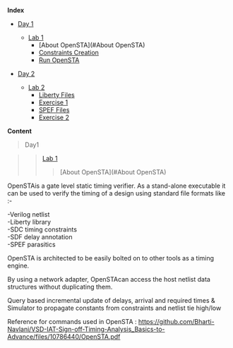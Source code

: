 **Index** 

* [Day 1](#day-1)
    + [Lab 1](#Lab-1)
        - [About OpenSTA](#About OpenSTA)
        - [Constraints Creation](#Constraints-Creation)
        - [Run OpenSTA](#Run-OpenSTA)
        
* [Day 2](#day-2)
    + [Lab 2](#Lab-2)
        - [Liberty Files](#Liberty-Files)
        - [Exercise 1](#Exercise-1)
        - [SPEF Files](#SPEF-Files)
        - [Exercise 2](#Exercise-2)
        
 
 
 **Content**
 
> Day1 
 
>> [Lab 1](#Lab-1)
>>> [About OpenSTA](#About OpenSTA)
        
OpenSTAis a gate level static timing verifier. As a stand-alone executable it can be used to verify the timing of a design using standard file formats like :- 

-Verilog netlist    
-Liberty library    
-SDC timing constraints    
-SDF delay annotation    
-SPEF parasitics
    
OpenSTA is architected to be easily bolted on to other tools as a timing engine. 

By using a network adapter, OpenSTAcan access the host netlist data structures without duplicating them. 

Query based incremental update of delays, arrival and required times & Simulator to propagate constants from constraints and netlist tie high/low

Reference for commands used in OpenSTA :
https://github.com/Bharti-Navlani/VSD-IAT-Sign-off-Timing-Analysis_Basics-to-Advance/files/10786440/OpenSTA.pdf



